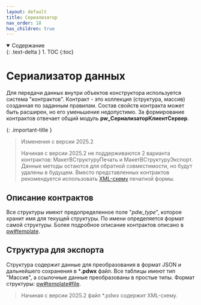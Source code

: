```yaml
---
layout: default
title: Сериализатор
nav_order: 18
has_children: true
---
```


<details open markdown="block">
  <summary>
    Содержание
  </summary>
  {: .text-delta }
1. TOC
{:toc}
</details>

# Сериализатор данных

Для передачи данных внутри объектов конструктора используется система "контрактов". Контракт - это коллекция (структура, массив) созданная по заданным правилам. Состав свойств контракта может быть расширен, но его уменьшение недопустимо. За формирование контрактов отвечает общий модуль **pw_СериализаторКлиентСервер**.

{: .important-title }
> Изменения с версии 2025.2
>
> Начиная с версии 2025.2 не поддерживаются 2 варианта контрактов: МакетВСтруктуруПечать и МакетВСтруктуруЭкспорт. Данные методы остаются для обратной совместимости, но будут удалены в будущем. Вместо представленных контрактов рекомендуется использовать [XML-схему][3] печатной формы.

## Описание контрактов

Все структуры имеют предопределенное поле "_pdw_type_", которое хранит имя для текущей структуры. По имени определяется формат самой структуры.
Более подробное описание контрактов описано в [pw#template][1].

## Структура для экспорта

Структура содержит данные для преобразования в формат JSON и дальнейшего сохранения в ***.pdwx** файл. Все таблицы имеют тип "Массив", а ссылочные данные преобразованы в простые типы. Формат структуры: [pw#template#file][2].

> Начиная с версии 2025.2 файл *.pdwx содержит XML-схему.


[1]: ./convert/pw_template.html
[2]: ./convert/pw_template_file.html
[3]: 16_xml.html